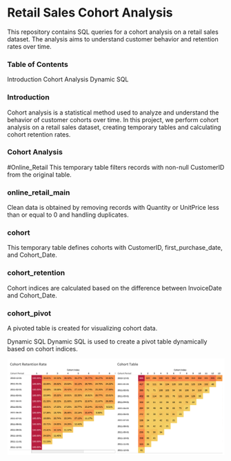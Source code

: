 # Retail Sales Cohort Analysis
This repository contains SQL queries for a cohort analysis on a retail sales dataset. The analysis aims to understand customer behavior and retention rates over time.

### Table of Contents
Introduction
Cohort Analysis
Dynamic SQL

### Introduction
Cohort analysis is a statistical method used to analyze and understand the behavior of customer cohorts over time. In this project, we perform cohort analysis on a retail sales dataset, creating temporary tables and calculating cohort retention rates.

### Cohort Analysis
#Online_Retail
This temporary table filters records with non-null CustomerID from the original table.

### online_retail_main
Clean data is obtained by removing records with Quantity or UnitPrice less than or equal to 0 and handling duplicates.

### cohort
This temporary table defines cohorts with CustomerID, first_purchase_date, and Cohort_Date.

### cohort_retention
Cohort indices are calculated based on the difference between InvoiceDate and Cohort_Date.

### cohort_pivot
A pivoted table is created for visualizing cohort data.

Dynamic SQL
Dynamic SQL is used to create a pivot table dynamically based on cohort indices.

![Cohort Analysis](https://github.com/jayavardhana0409/Cohort-Analysis/blob/main/Dashboard%201.png)

